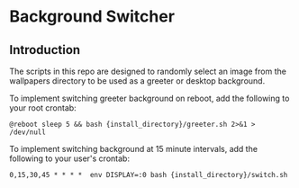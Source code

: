 # Background Switcher
## Introduction
The scripts in this repo are designed to randomly select an image from the wallpapers directory to be used as a greeter or desktop background.

To implement switching greeter background on reboot, add the following to your root crontab:
```
@reboot sleep 5 && bash {install_directory}/greeter.sh 2>&1 > /dev/null
```

To implement switching background at 15 minute intervals, add the following to your user's crontab:
```
0,15,30,45 * * * *  env DISPLAY=:0 bash {install_directory}/switch.sh
```

